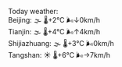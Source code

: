 Today weather:  
Beijing: 🌫  🌡️+2°C 🌬️↓0km/h  
Tianjin: 🌫  🌡️+4°C 🌬️↑4km/h  
Shijiazhuang: 🌫  🌡️+3°C 🌬️0km/h  
Tangshan: ☀️ 🌡️+6°C 🌬️→7km/h  
